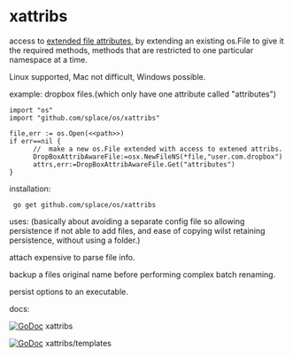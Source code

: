 # xattribs 
access to [extended file attributes](https://en.wikipedia.org/wiki/Extended_file_attributes), by extending an existing os.File to give it the required methods, methods that are restricted to one particular namespace at a time.

Linux supported, Mac not difficult, Windows possible.

example: dropbox files.(which only have one attribute called "attributes")

    import "os"
    import "github.com/splace/os/xattribs"
  
    file,err := os.Open(<<path>>)
    if err==nil {
  		  //  make a new os.File extended with access to extened attribs.
  		  DropBoxAttribAwareFile:=osx.NewFileNS(*file,"user.com.dropbox")
  		  attrs,err:=DropBoxAttribAwareFile.Get("attributes")
  	}
	
installation:

     go get github.com/splace/os/xattribs

uses: (basically about avoiding a separate config file so allowing persistence if not able to add files, and ease of copying wilst retaining persistence, without using a folder.)

attach expensive to parse file info.

backup a files original name before performing complex batch renaming.

persist options to an executable.  
 
docs: 
     
[![GoDoc](https://godoc.org/github.com/splace/os/xattribs?status.svg)](https://godoc.org/github.com/splace/os/xattribs)  xattribs 

[![GoDoc](https://godoc.org/github.com/splace/os/xattribs/templates?status.svg)](https://godoc.org/github.com/splace/os/xattribs/templates)  xattribs/templates

